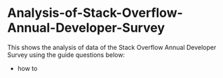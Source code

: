 # Analysis-of-Stack-Overflow-Annual-Developer-Survey

This shows the analysis of data of the Stack Overflow Annual Developer Survey using the guide questions below:

  * how to
